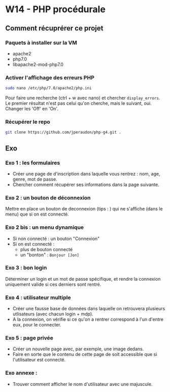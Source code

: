 # W14 - PHP procédurale

## Comment récuprérer ce projet
### Paquets à installer sur la VM
- apache2
- php7.0
- libapache2-mod-php7.0

### Activer l'affichage des erreurs PHP
```bash
sudo nano /etc/php/7.0/apache2/php.ini
```
Pour faire une recherche (ctrl + w avec nano) et chercher ```display_errors```. Le premier résultat n'est pas celui qu'on cherche, mais le suivant, oui. Changer les 'Off' en 'On'.

### Récupérer le repo
```bash
git clone https://github.com/jperaudon/php-g4.git .
```


## Exo
### Exo 1 : les formulaires
- Créer une page de d'inscription dans laquelle vous rentrez : nom, age, genre, mot de passe.
- Chercher comment récupérer ses informations dans la page suivante.


### Exo 2 : un bouton de déconnexion
Mettre en place un bouton de deconnexion (tips : <a>) qui ne s'affiche (dans le menu) que si on est connecté.

### Exo 2 bis : un menu dynamique
- Si non connecté : un bouton "Connexion"
- Si on est connecté : 
    - plus de bouton connecté
    - un "bonton" : ```Bonjour [Jon]```
    
### Exo 3 : bon login
Déterminer un login et un mot de passe spécifique, et rendre la connexion uniquement valide si ces derniers sont rentré.

### Exo 4 : utilisateur multiple
- Créer une fausse base de données dans laquelle on retrouvera plusieurs utlisateurs (avec chacun login + mdp).
- A la connexion, on vérifie si ce qu'on a rentrer correspond à l'un d'entre eux, pour le connecter.


### Exo 5 : page privée
- Créer un nouvelle page avec, par exemple, une image dedans.
- Faire en sorte que le contenu de cette page de soit accessible que si l'utilisateur est connecté.


### Exo annexe :
- Trouver comment afficher le nom d'utilisateur avec une majuscule.
